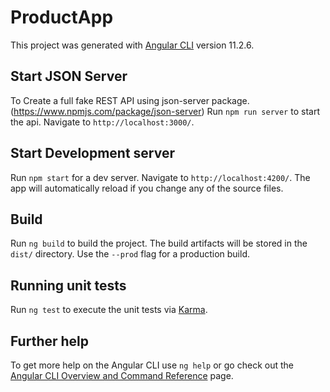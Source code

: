 # ProductApp

This project was generated with [Angular CLI](https://github.com/angular/angular-cli) version 11.2.6.

## Start JSON Server

To Create a full fake REST API using json-server package. (https://www.npmjs.com/package/json-server)
Run `npm run server` to start the api. Navigate to `http://localhost:3000/`.

## Start Development server

Run `npm start` for a dev server. Navigate to `http://localhost:4200/`. The app will automatically reload if you change any of the source files.

## Build

Run `ng build` to build the project. The build artifacts will be stored in the `dist/` directory. Use the `--prod` flag for a production build.

## Running unit tests

Run `ng test` to execute the unit tests via [Karma](https://karma-runner.github.io).

## Further help

To get more help on the Angular CLI use `ng help` or go check out the [Angular CLI Overview and Command Reference](https://angular.io/cli) page.
